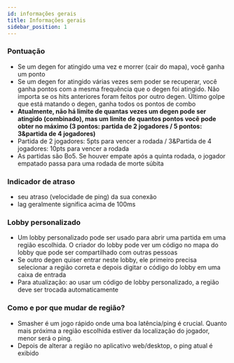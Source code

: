 ```yaml
---
id: informações gerais
title: Informações gerais
sidebar_position: 1
---
```


### Pontuação

- Se um degen for atingido uma vez e morrer (cair do mapa), você ganha um ponto
- Se um degen for atingido várias vezes sem poder se recuperar, você ganha pontos com a mesma frequência que o degen foi atingido. Não importa se os hits anteriores foram feitos por outro degen. Último golpe que está matando o degen, ganha todos os pontos de combo
- **Atualmente, não há limite de quantas vezes um degen pode ser atingido (combinado), mas um limite de quantos pontos você pode obter no máximo (3 pontos: partida de 2 jogadores / 5 pontos: 3&partida de 4 jogadores)**
- Partida de 2 jogadores: 5pts para vencer a rodada / 3&Partida de 4 jogadores: 10pts para vencer a rodada
- As partidas são Bo5. Se houver empate após a quinta rodada, o jogador empatado passa para uma rodada de morte súbita

### Indicador de atraso

- seu atraso (velocidade de ping) da sua conexão
- lag geralmente significa acima de 100ms

### Lobby personalizado

- Um lobby personalizado pode ser usado para abrir uma partida em uma região escolhida. O criador do lobby pode ver um código no mapa do lobby que pode ser compartilhado com outras pessoas
- Se outro degen quiser entrar neste lobby, ele primeiro precisa selecionar a região correta e depois digitar o código do lobby em uma caixa de entrada
- Para atualização: ao usar um código de lobby personalizado, a região deve ser trocada automaticamente

### Como e por que mudar de região?

- Smasher é um jogo rápido onde uma boa latência/ping é crucial. Quanto mais próxima a região escolhida estiver da localização do jogador, menor será o ping.
- Depois de alterar a região no aplicativo web/desktop, o ping atual é exibido
